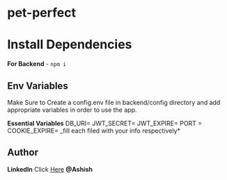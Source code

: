 # pet-perfect

# Install Dependencies

**For Backend** - `npm i`


## Env Variables

Make Sure to Create a config.env file in backend/config directory and add appropriate variables in order to use the app.

**Essential Variables**
DB_URI=
JWT_SECRET=
JWT_EXPIRE=
PORT =
COOKIE_EXPIRE=
\_fill each filed with your info respectively*

## Author

**LinkedIn** Click [Here](https://www.linkedin.com/in/ashish-bansal-b43b60192/) **@Ashish**
